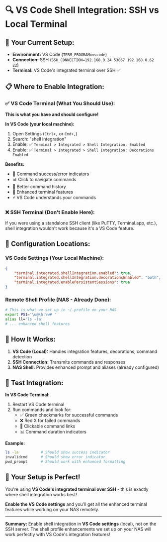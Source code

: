 # 🔍 VS Code Shell Integration: SSH vs Local Terminal

## 🎯 **Your Current Setup:**
- **Environment:** VS Code (`TERM_PROGRAM=vscode`)
- **Connection:** SSH (`SSH_CONNECTION=192.168.0.24 53867 192.168.0.62 22`)
- **Terminal:** VS Code's integrated terminal over SSH ✅

## 📋 **Where to Enable Integration:**

### ✅ **VS Code Terminal (What You Should Use):**
**This is what you have and should configure!**

**In VS Code (your local machine):**
1. Open Settings (`Ctrl+,` or `Cmd+,`)
2. Search: "shell integration"
3. Enable: ✅ `Terminal > Integrated > Shell Integration: Enabled`
4. Enable: ✅ `Terminal > Integrated > Shell Integration: Decorations Enabled`

**Benefits:**
- 🎯 Command success/error indicators
- 📊 Click to navigate commands
- 🔄 Better command history
- 📝 Enhanced terminal features
- ⚡ VS Code understands your commands

### ❌ **SSH Terminal (Don't Enable Here):**
If you were using a standalone SSH client (like PuTTY, Terminal.app, etc.), shell integration wouldn't work because it's a VS Code feature.

## 🔧 **Configuration Locations:**

### **VS Code Settings (Your Local Machine):**
```json
{
    "terminal.integrated.shellIntegration.enabled": true,
    "terminal.integrated.shellIntegration.decorationsEnabled": "both",
    "terminal.integrated.enablePersistentSessions": true
}
```

### **Remote Shell Profile (NAS - Already Done):**
```bash
# This is what we set up in ~/.profile on your NAS
export PS1='\u@\h:\w# '
alias ll='ls -la'
# ... enhanced shell features
```

## 🎯 **How It Works:**

1. **VS Code (Local):** Handles integration features, decorations, command detection
2. **SSH Connection:** Transmits commands and responses
3. **NAS Shell:** Provides enhanced prompt and aliases (already configured)

## 🧪 **Test Integration:**

**In VS Code Terminal:**
1. Restart VS Code terminal
2. Run commands and look for:
   - ✅ Green checkmarks for successful commands
   - ❌ Red X for failed commands
   - 🔗 Clickable command links
   - 📊 Command duration indicators

**Example:**
```bash
ls -la          # Should show success indicator
invalidcmd      # Should show error indicator
pwd_prompt      # Should work with enhanced formatting
```

## 🎉 **Your Setup is Perfect!**

You're using **VS Code's integrated terminal over SSH** - this is exactly where shell integration works best! 

**Enable the VS Code settings** and you'll get all the enhanced terminal features while working on your NAS remotely.

---
**Summary:** Enable shell integration in **VS Code settings** (local), not on the SSH server. The shell profile enhancements we set up on your NAS will work perfectly with VS Code's integration features!
